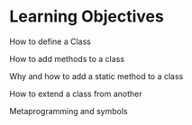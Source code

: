 # Learning Objectives

How to define a Class

How to add methods to a class

Why and how to add a static method to a class

How to extend a class from another

Metaprogramming and symbols

